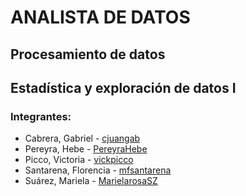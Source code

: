 # ANALISTA DE DATOS

## Procesamiento de datos
## Estadística y exploración de datos I

### Integrantes: 
- Cabrera, Gabriel - [cjuangab](https://github.com/cjuangab)
- Pereyra, Hebe - [PereyraHebe](https://github.com/PereyraHebe)
- Picco, Victoria - [vickpicco](https://github.com/vickpicco)
- Santarena, Florencia - [mfsantarena](https://github.com/mfsantarena)
- Suárez, Mariela - [MarielarosaSZ](https://github.com/MarielarosaSZ)